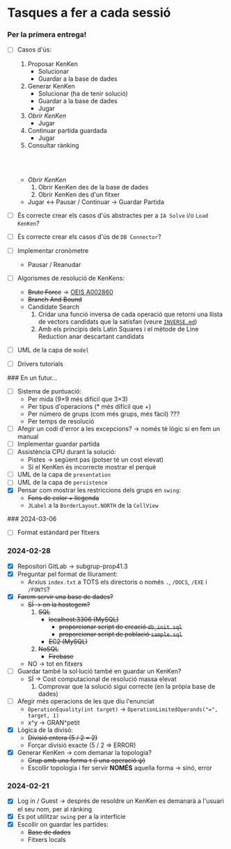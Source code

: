 # Tasques a fer a cada sessió

### Per la primera entrega!
- [ ] Casos d'ús:
	1) Proposar KenKen
		* Solucionar
		* Guardar a la base de dades
	2) Generar KenKen
		* Solucionar (ha de tenir solució)
		* Guardar a la base de dades
		* Jugar
	3) _Obrir KenKen_
		* Jugar
	4) Continuar partida guardada
		* Jugar
	5) Consultar rànking

	<br/><br/>

	- _Obrir KenKen_
		1) Obrir KenKen des de la base de dades
		2) Obrir KenKen des d'un fitxer
	- Jugar &harr; Pausar / Continuar &rarr; Guardar Partida
- [ ] És correcte crear els casos d'ús abstractes per a `IA Solve` i/o `Load KenKen`?
- [ ] És correcte crear els casos d'ús de `DB Connector`?
- [ ] Implementar cronòmetre
	* Pausar / Reanudar
- [ ] Algorismes de resolució de KenKens:
	* ~~Brute Force~~ &rarr; [OEIS A002860](https://oeis.org/A002860)
	* ~~Branch And Bound~~
	* Candidate Search
		1) Cridar una funció inversa de cada operació que retorni una llista de vectors candidats que la satisfan (veure [`INVERSE.md`](./INVERSE.md))
		2) Amb els principis dels Latin Squares i el mètode de Line Reduction anar descartant candidats
- [ ] UML de la capa de `model`
- [ ] Drivers tutorials

### En un futur...
- [ ] Sistema de puntuació:
	* Per mida (9&times;9 més difícil que 3&times;3)
	* Per tipus d'operacions (* més difícil que +)
	* Per número de grups (com més grups, més fàcil) ???
	* Per temps de resolució
- [ ] Afegir un codi d'error a les excepcions? &rarr; només té lògic si en fem un manual
- [ ] Implementar guardar partida
- [ ] Assistència CPU durant la solució:
	* Pistes &rarr; següent pas (potser té un cost elevat)
	* Sí el KenKen és incorrecte mostrar el perquè
- [ ] UML de la capa de `presentation`
- [ ] UML de la capa de `persistence`
- [X] Pensar com mostrar les restriccions dels grups en `swing`:
	* ~~Fons de color + llegenda~~
	* `JLabel` a la `BorderLayout.NORTH` de la `CellView`

### 2024-03-06
- [ ] Format estàndard per fitxers

### 2024-02-28
- [X] Repositori GitLab &rarr; subgrup-prop41.3
- [X] Preguntar pel format de lliurament:
	* Arxius `index.txt` a TOTS els directoris o només `.`, `/DOCS`, `/EXE` i `/FONTS`?
- [X] ~~Farem servir una base de dades?~~
	* ~~SÍ &rarr; on la hostegem?~~
		1) ~~SQL~~
			- ~~localhost:3306 (MySQL)~~
				* ~~proporcionar script de creació `db_init.sql`~~
				* ~~proporcionar script de població `sample.sql`~~
			- ~~EC2 (MySQL)~~
		2) ~~NoSQL~~
			- ~~Firebase~~
	* NO &rarr; tot en fitxers
- [ ] Guardar també la sol·lució també en guardar un KenKen?
	* SÍ &rarr; Cost computacional de resolució massa elevat
		1) Comprovar que la solució sigui correcte (en la pròpia base de dades)
- [ ] Afegir més operacions de les que diu l'enunciat
	* `OperationEquality(int target)` &rarr; `OperationLimitedOperands("=", target, 1)`
	* x^y &rarr; GRAN^petit
- [X] Lògica de la divisó:
	* ~~Divisió entera (5 / 2 = 2)~~
	* Forçar divisió exacte (5 / 2 => ERROR)
- [X] Generar KenKen &rarr; com demanar la topologia?
	* ~~Grup amb una forma &tau; (i una operació &psi;)~~
	* Escollir topologia i fer servir **NOMÉS** aquella forma &rarr; sinó, error

### 2024-02-21
- [X] Log in / Guest &rarr; després de resoldre un KenKen es demanarà a l'usuari el seu nom, per al rànking
- [X] Es pot utilitzar `swing` per a la interfície
- [X] Escollir on guardar les partides:
	* ~~Base de dades~~
	* Fitxers locals
